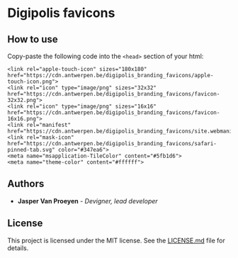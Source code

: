 # Digipolis favicons

## How to use

Copy-paste the following code into the `<head>` section of your html:

```
<link rel="apple-touch-icon" sizes="180x180" href="https://cdn.antwerpen.be/digipolis_branding_favicons/apple-touch-icon.png">
<link rel="icon" type="image/png" sizes="32x32" href="https://cdn.antwerpen.be/digipolis_branding_favicons/favicon-32x32.png">
<link rel="icon" type="image/png" sizes="16x16" href="https://cdn.antwerpen.be/digipolis_branding_favicons/favicon-16x16.png">
<link rel="manifest" href="https://cdn.antwerpen.be/digipolis_branding_favicons/site.webmanifest">
<link rel="mask-icon" href="https://cdn.antwerpen.be/digipolis_branding_favicons/safari-pinned-tab.svg" color="#347ea6">
<meta name="msapplication-TileColor" content="#5fb1d6">
<meta name="theme-color" content="#ffffff">
```

## Authors

* **Jasper Van Proeyen** - *Devigner, lead developer*

## License

This project is licensed under the MIT license. See the [LICENSE.md](LICENSE.md) file for details.
